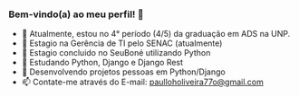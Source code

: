 ### Bem-vindo(a) ao meu perfil! 👋


- 🔭 Atualmente, estou no 4° período (4/5) da graduação em ADS na UNP.
- 🌱 Estagio na Gerência de TI pelo SENAC (atualmente)
- 👯 Estagio concluido no SeuBoné utilizando Python
- 🤔 Estudando Python, Django e Django Rest
- 💬 Desenvolvendo projetos pessoas em Python/Django
- 📫 Contate-me através do E-mail: paulloholiveira77o@gmail.com



